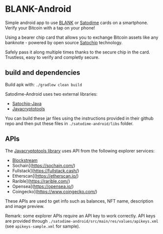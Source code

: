 # BLANK-Android

Simple android app to use [BLANK](blank.works) or [Satodime](satodime.io) cards on a smartphone. 
Verify your Bitcoin with a tap on your phone!

Using a bearer chip card that allows you to exchange Bitcoin assets like any banknote - powered by open source [Satochip](https://github.com/Toporin/SatochipApplet) technology.

Safely pass it along multiple times thanks to the secure chip in the card. Trustless, easy to verify and completly secure.

## build and dependencies

Build apk with: ```./gradlew clean build```

Satodime-Android uses two external libraries: 
* [Satochip-Java](https://github.com/Toporin/Satochip-Java) 
* [Javacryptotools](https://github.com/Toporin/Javacryptotools)

You can build these jar files  using the instructions provided in their github repo and then put these files in ```./satodime-android/libs``` folder.

## APIs

The [Javacryptotools library](https://github.com/Toporin/Javacryptotools) uses API from the following explorer services:
* [Blockstream](https://blockstream.com/)
* Sochain](https://sochain.com/)
* Fullstack](https://fullstack.cash/)
* Etherscan](https://etherscan.io/)
* Rarible](https://rarible.com/)
* Opensea](https://opensea.io/)
* Coingecko](https://www.coingecko.com/)

These APIs are used to get info such as balances, NFT name, description and image preview.

Remark: some explorer APIs require an API key to work correctly. API keys are provided through ```./satodime-android/src/main/res/values/apikeys.xml ``` (see ```apikeys-sample.xml``` for sample).
